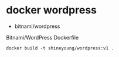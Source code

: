 # docker wordpress
* bitnami/wordpress

Bitnami/WordPress Dockerfile
```
docker build -t shineyoung/wordpress:v1 .
```
